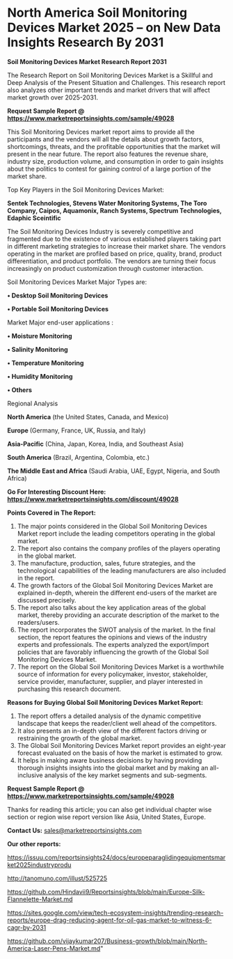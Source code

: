 # North America Soil Monitoring Devices Market 2025 – on New Data Insights Research By 2031

<strong>Soil Monitoring Devices Market Research Report 2031</strong>

The Research Report on Soil Monitoring Devices Market is a Skillful and Deep Analysis of the Present Situation and Challenges. This research report also analyzes other important trends and market drivers that will affect market growth over 2025-2031.

<strong>Request Sample Report @ <a href=https://www.marketreportsinsights.com/sample/49028>https://www.marketreportsinsights.com/sample/49028</a></strong>

This Soil Monitoring Devices market report aims to provide all the participants and the vendors will all the details about growth factors, shortcomings, threats, and the profitable opportunities that the market will present in the near future. The report also features the revenue share, industry size, production volume, and consumption in order to gain insights about the politics to contest for gaining control of a large portion of the market share.

Top Key Players in the Soil Monitoring Devices Market:

<strong>Sentek Technologies, Stevens Water Monitoring Systems, The Toro Company, Caipos, Aquamonix, Ranch Systems, Spectrum Technologies, Edaphic Sceintific</strong>

The Soil Monitoring Devices Industry is severely competitive and fragmented due to the existence of various established players taking part in different marketing strategies to increase their market share. The vendors operating in the market are profiled based on price, quality, brand, product differentiation, and product portfolio. The vendors are turning their focus increasingly on product customization through customer interaction.

Soil Monitoring Devices Market Major Types are:

<strong>•  Desktop Soil Monitoring Devices

•  Portable Soil Monitoring Devices</strong>

Market Major end-user applications :

<strong>•  Moisture Monitoring

•  Salinity Monitoring

•  Temperature Monitoring

•  Humidity Monitoring

•  Others</strong>

Regional Analysis

</u><strong><b>North America</b></strong> (the United States, Canada, and Mexico)

<strong><b>Europe </b></strong>(Germany, France, UK, Russia, and Italy)

<strong><b>Asia-Pacific</b></strong> (China, Japan, Korea, India, and Southeast Asia)

<strong><b>South America</b></strong> (Brazil, Argentina, Colombia, etc.)

<strong><b>The Middle East and Africa</b></strong> (Saudi Arabia, UAE, Egypt, Nigeria, and South Africa)

<strong>Go For Interesting Discount Here: <a href=https://www.marketreportsinsights.com/discount/49028>https://www.marketreportsinsights.com/discount/49028</a></strong>

<strong>Points Covered in The Report:</strong>
<ol>
  <li>The major points considered in the Global Soil Monitoring Devices Market report include the leading competitors operating in the global market.</li>
  <li>The report also contains the company profiles of the players operating in the global market.</li>
  <li>The manufacture, production, sales, future strategies, and the technological capabilities of the leading manufacturers are also included in the report.</li>
  <li>The growth factors of the Global Soil Monitoring Devices Market are explained in-depth, wherein the different end-users of the market are discussed precisely.</li>
  <li>The report also talks about the key application areas of the global market, thereby providing an accurate description of the market to the readers/users.</li>
  <li>The report incorporates the SWOT analysis of the market. In the final section, the report features the opinions and views of the industry experts and professionals. The experts analyzed the export/import policies that are favorably influencing the growth of the Global Soil Monitoring Devices Market.</li>
  <li>The report on the Global Soil Monitoring Devices Market is a worthwhile source of information for every policymaker, investor, stakeholder, service provider, manufacturer, supplier, and player interested in purchasing this research document.</li>
</ol>
<strong>Reasons for Buying Global Soil Monitoring Devices Market Report:</strong>

<ol>
  <li>The report offers a detailed analysis of the dynamic competitive landscape that keeps the reader/client well ahead of the competitors.</li>
  <li>It also presents an in-depth view of the different factors driving or restraining the growth of the global market.</li>
  <li>The Global Soil Monitoring Devices Market report provides an eight-year forecast evaluated on the basis of how the market is estimated to grow.</li>
  <li>It helps in making aware business decisions by having providing thorough insights insights into the global market and by making an all-inclusive analysis of the key market segments and sub-segments.</li>
</ol>
<strong>Request Sample Report @ <a href=https://www.marketreportsinsights.com/sample/49028>https://www.marketreportsinsights.com/sample/49028</a></strong>


Thanks for reading this article; you can also get individual chapter wise section or region wise report version like Asia, United States, Europe.

<strong>Contact Us:</strong>
sales@marketreportsinsights.com

<strong>Our other reports:</strong>

<a href=https://issuu.com/reportsinsights24/docs/europeparaglidingequipmentsmarket2025industryprodu>https://issuu.com/reportsinsights24/docs/europeparaglidingequipmentsmarket2025industryprodu</a>

<a href=http://tanomuno.com/illust/525725>http://tanomuno.com/illust/525725</a>

<a href=https://github.com/Hindavii9/Reportsinsights/blob/main/Europe-Silk-Flannelette-Market.md>https://github.com/Hindavii9/Reportsinsights/blob/main/Europe-Silk-Flannelette-Market.md</a>

<a href=https://sites.google.com/view/tech-ecosystem-insights/trending-research-reports/europe-drag-reducing-agent-for-oil-gas-market-to-witness-6-cagr-by-2031>https://sites.google.com/view/tech-ecosystem-insights/trending-research-reports/europe-drag-reducing-agent-for-oil-gas-market-to-witness-6-cagr-by-2031</a>

<a href=https://github.com/vijaykumar207/Business-growth/blob/main/North-America-Laser-Pens-Market.md>https://github.com/vijaykumar207/Business-growth/blob/main/North-America-Laser-Pens-Market.md</a>"
